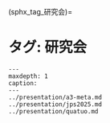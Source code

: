(sphx_tag_研究会)=
# タグ: 研究会

```{toctree}
---
maxdepth: 1
caption: 
---
../presentation/a3-meta.md
../presentation/jps2025.md
../presentation/quatuo.md
```
